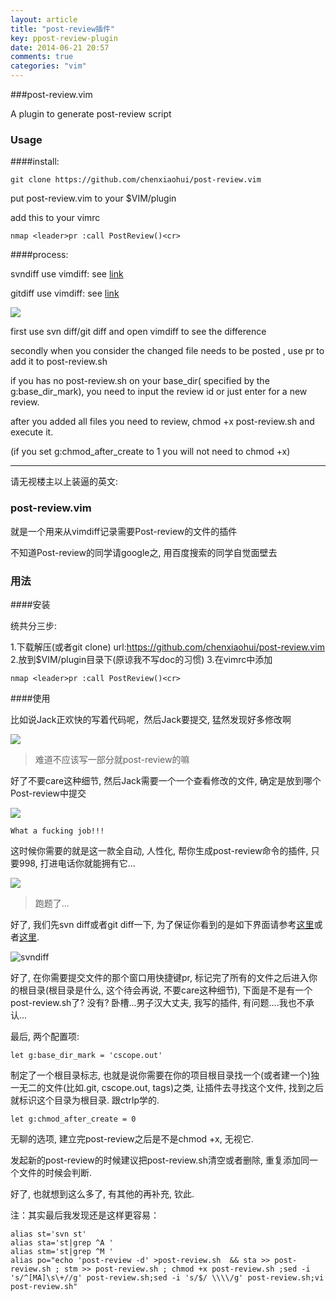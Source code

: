 ```yaml
---
layout: article
title: "post-review插件"
key: ppost-review-plugin
date: 2014-06-21 20:57
comments: true
categories: "vim"
---
```


###post-review.vim

A plugin to generate post-review script

### Usage

####install:

    git clone https://github.com/chenxiaohui/post-review.vim 

put post-review.vim to your $VIM/plugin 

add this to your vimrc

    nmap <leader>pr :call PostReview()<cr>

####process:

svndiff use vimdiff: see [link](http://www.ccvita.com/445.html "svndiff use vimdiff")

gitdiff use vimdiff: see [link](http://cxh.me/2013/09/14/show-gitdiff-using-vimdiff/ "svn diff use vimdiff")

![](/images/2013/git-vimdiff.png)

<!--more-->

first use svn diff/git diff and open vimdiff to see the difference

secondly when you consider the changed file needs to be posted , use <leader>pr to add it to post-review.sh

if you has no post-review.sh on your base_dir( specified by the g:base_dir_mark), you need to input the review id or just enter for a new review.

after you added all files you need to review, chmod +x post-review.sh and execute it.

(if you set g:chmod_after_create to 1 you will not need to chmod +x)


----------------------------------------

  请无视楼主以上装逼的英文:

### post-review.vim


  就是一个用来从vimdiff记录需要Post-review的文件的插件

  不知道Post-review的同学请google之, 用百度搜索的同学自觉面壁去

### 用法


####安装

  统共分三步:

1.下载解压(或者git clone) url:<https://github.com/chenxiaohui/post-review.vim>
2.放到$VIM/plugin目录下(原谅我不写doc的习惯)
3.在vimrc中添加 

    nmap <leader>pr :call PostReview()<cr>

####使用

  比如说Jack正欢快的写着代码呢，然后Jack要提交, 猛然发现好多修改啊

![](/images/common/ask.jpg)

> 难道不应该写一部分就post-review的嘛

  好了不要care这种细节, 然后Jack需要一个一个查看修改的文件, 确定是放到哪个Post-review中提交

![](/images/common/ask.jpg)

    What a fucking job!!!

  这时候你需要的就是这一款全自动, 人性化, 帮你生成post-review命令的插件, 只要998, 打进电话你就能拥有它...
    
![](/images/common/ask.jpg)

> 跑题了...

  好了, 我们先svn diff或者git diff一下, 为了保证你看到的是如下界面请参考[这里](http://www.ccvita.com/445.html "svndiff use vimdiff")或者[这里](http://cxh.me/2013/09/14/show-gitdiff-using-vimdiff/ "svn diff use vimdiff").

![](http://www.ccvita.com/usr/uploads/2011/svn_diff.png "svndiff")

  好了, 在你需要提交文件的那个窗口用快捷键<leader>pr, 标记完了所有的文件之后进入你的根目录(根目录是什么, 这个待会再说, 不要care这种细节), 下面是不是有一个post-review.sh了? 没有? 卧槽...男子汉大丈夫, 我写的插件, 有问题....我也不承认...

  最后, 两个配置项:

    let g:base_dir_mark = 'cscope.out'

  制定了一个根目录标志, 也就是说你需要在你的项目根目录找一个(或者建一个)独一无二的文件(比如.git, cscope.out, tags)之类, 让插件去寻找这个文件, 找到之后就标识这个目录为根目录. 跟ctrlp学的.

    let g:chmod_after_create = 0

  无聊的选项, 建立完post-review之后是不是chmod +x, 无视它.

  发起新的post-review的时候建议把post-review.sh清空或者删除, 重复添加同一个文件的时候会判断.

  好了, 也就想到这么多了, 有其他的再补充, 钦此.

注：其实最后我发现还是这样更容易：

    alias st='svn st'
    alias sta='st|grep ^A '
    alias stm='st|grep ^M '
    alias po="echo 'post-review -d' >post-review.sh  && sta >> post-review.sh ; stm >> post-review.sh ; chmod +x post-review.sh ;sed -i 's/^[MA]\s\+//g' post-review.sh;sed -i 's/$/ \\\\/g' post-review.sh;vi post-review.sh"
